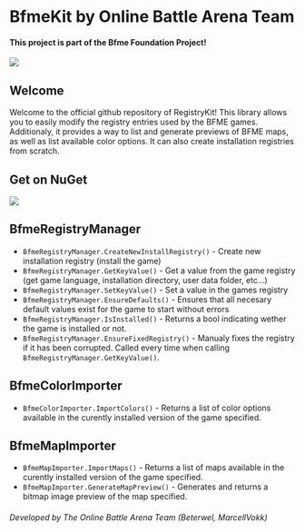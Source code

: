# BfmeKit by Online Battle Arena Team
#### This project is part of the Bfme Foundation Project!
<a href="https://github.com/MarcellVokk/bfme-foundation-project">
    <img src="https://img.shields.io/badge/GitHub-Foundation Project-lime"/>
</a>

## Welcome
Welcome to the official github repository of RegistryKit!
This library allows you to easily modify the registry entries used by the BFME games. Additionaly, it provides a way to list and generate previews of BFME maps, as well as list available color options. It can also create installation registries from scratch.

## Get on NuGet
<a href="https://www.nuget.org/packages/BfmeFoundationProject.BfmeKit">
   <img src="https://img.shields.io/nuget/v/BfmeFoundationProject.BfmeKit"/>
</a>

## BfmeRegistryManager
- `BfmeRegistryManager.CreateNewInstallRegistry()` - Create new installation registry (install the game)
- `BfmeRegistryManager.GetKeyValue()` - Get a value from the game registry (get game language, installation directory, user data folder, etc...)
- `BfmeRegistryManager.SetKeyValue()` - Set a value in the games registry
- `BfmeRegistryManager.EnsureDefaults()` - Ensures that all necesary default values exist for the game to start without errors
- `BfmeRegistryManager.IsInstalled()` - Returns a bool indicating wether the game is installed or not.
- `BfmeRegistryManager.EnsureFixedRegistry()` - Manualy fixes the registry if it has been corrupted. Called every time when calling `BfmeRegistryManager.GetKeyValue()`.

## BfmeColorImporter
- `BfmeColorImporter.ImportColors()` - Returns a list of color options available in the curently installed version of the game specified.

## BfmeMapImporter
- `BfmeMapImporter.ImportMaps()` - Returns a list of maps available in the curently installed version of the game specified.
- `BfmeMapImporter.GenerateMapPreview()` - Generates and returns a bitmap image preview of the map specified.

###### Developed by The Online Battle Arena Team (Beterwel, MarcellVokk)

